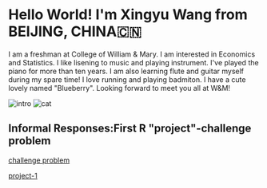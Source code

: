# Hello World! I'm Xingyu Wang from BEIJING, CHINA🇨🇳
I am a freshman at College of William & Mary. I am interested in Economics and Statistics. I like lisening to music and playing instrument. I've played the piano for more than ten years. I am also learning flute and guitar myself during my spare time! I love running and playing badmiton. I have a cute lovely named "Blueberry". Looking forward to meet you all at W&M!

![intro](https://xingyu-wang02.github.io/DATA-100/1.PNG)
![cat](https://xingyu-wang02.github.io/DATA-100/cat.JPG)

## Informal Responses:First R "project"-challenge problem
[challenge problem](https://xingyu-wang02.github.io/DATA-100/challenge1.html)

[project-1](https://xingyu-wang02.github.io/DATA-100/project-1.html)
